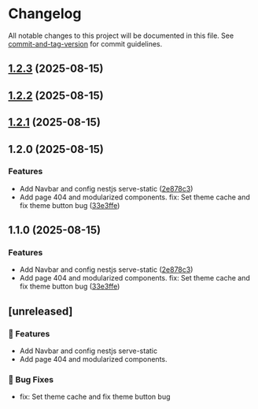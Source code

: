 # Changelog

All notable changes to this project will be documented in this file. See [commit-and-tag-version](https://github.com/absolute-version/commit-and-tag-version) for commit guidelines.

## [1.2.3](https://github.com/DumbNoxx/PyeWeb/compare/v1.2.2...v1.2.3) (2025-08-15)

## [1.2.2](https://github.com/DumbNoxx/PyeWeb/compare/v1.2.1...v1.2.2) (2025-08-15)

## [1.2.1](https://github.com/DumbNoxx/PyeWeb/compare/v1.2.0...v1.2.1) (2025-08-15)

## 1.2.0 (2025-08-15)


### Features

* Add Navbar and config nestjs serve-static ([2e878c3](https://github.com/DumbNoxx/PyeWeb/commit/2e878c309a27298766fce69148ccef7484e8526f))
* Add page 404 and modularized components. fix: Set theme cache and fix theme button bug ([33e3ffe](https://github.com/DumbNoxx/PyeWeb/commit/33e3ffe2a0be9a075d1c348299298354e6234e50))

## 1.1.0 (2025-08-15)


### Features

* Add Navbar and config nestjs serve-static ([2e878c3](https://github.com/DumbNoxx/PyeWeb/commit/2e878c309a27298766fce69148ccef7484e8526f))
* Add page 404 and modularized components. fix: Set theme cache and fix theme button bug ([33e3ffe](https://github.com/DumbNoxx/PyeWeb/commit/33e3ffe2a0be9a075d1c348299298354e6234e50))

## [unreleased]

### 🚀 Features

- Add Navbar and config nestjs serve-static
- Add page 404 and modularized components. 


### 🐛 Bug Fixes
- fix: Set theme cache and fix theme button bug
